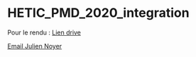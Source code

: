 # HETIC_PMD_2020_integration

Pour le rendu : [Lien drive](https://drive.google.com/drive/folders/1QhxS0C3wV6qiiIelIGqLPnnzMmW1KVMt?usp=sharing) 

 [Email Julien Noyer](mailto:julien@dwsapp.io)